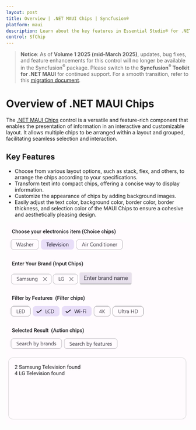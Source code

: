 ```yaml
---
layout: post
title: Overview | .NET MAUI Chips | Syncfusion®
platform: maui
description: Learn about the key features in Essential Studio® for .NET MAUI SfChip Control, its elements, and more.
control: SfChip
---
```


> **Notice**: As of **Volume 1 2025 (mid-March 2025)**, updates, bug fixes, and feature enhancements for this control will no longer be available in the Syncfusion<sup>®</sup> package. Please switch to the **Syncfusion<sup>®</sup> Toolkit for .NET MAUI** for continued support. For a smooth transition, refer to this [migration document](https://help.syncfusion.com/maui-toolkit/migration).

# Overview of .NET MAUI Chips

The [.NET MAUI Chips](https://www.syncfusion.com/maui-controls/maui-chips) control is a versatile and feature-rich component that enables the presentation of information in an interactive and customizable layout. It allows multiple chips to be arranged within a layout and grouped, facilitating seamless selection and interaction.

## Key Features

* Choose from various layout options, such as stack, flex, and others, to arrange the chips according to your specifications.
* Transform text into compact chips, offering a concise way to display information.
* Customize the appearance of chips by adding background images.
* Easily adjust the text color, background color, border color, border thickness, and selection color of the MAUI Chips to ensure a cohesive and aesthetically pleasing design.

![NET MAUI Chip](images/overview/maui_chip.png)
